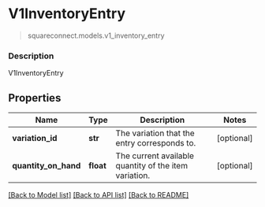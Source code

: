 # V1InventoryEntry
> squareconnect.models.v1_inventory_entry

### Description

V1InventoryEntry

## Properties
Name | Type | Description | Notes
------------ | ------------- | ------------- | -------------
**variation_id** | **str** | The variation that the entry corresponds to. | [optional] 
**quantity_on_hand** | **float** | The current available quantity of the item variation. | [optional] 

[[Back to Model list]](../README.md#documentation-for-models) [[Back to API list]](../README.md#documentation-for-api-endpoints) [[Back to README]](../README.md)


